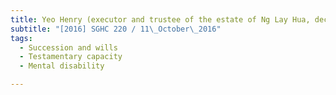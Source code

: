 ```yaml
---
title: Yeo Henry (executor and trustee of the estate of Ng Lay Hua, deceased) v Yeo Charles and 
subtitle: "[2016] SGHC 220 / 11\_October\_2016"
tags:
  - Succession and wills
  - Testamentary capacity
  - Mental disability

---
```


